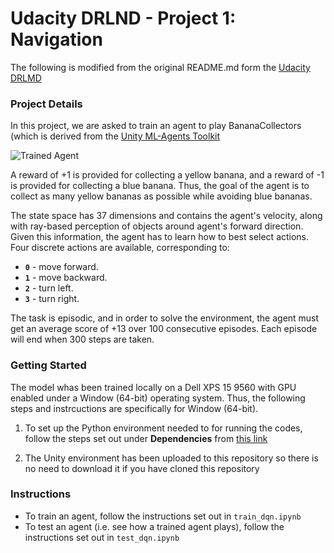 [//]: # (Image References)

[image1]: https://user-images.githubusercontent.com/10624937/42135619-d90f2f28-7d12-11e8-8823-82b970a54d7e.gif "Trained Agent"

# Udacity DRLND - Project 1: Navigation

The following is modified from the original README.md form the [Udacity DRLMD](https://github.com/udacity/deep-reinforcement-learning/tree/master/p1_navigation)

### Project Details

In this project, we are asked to train an agent to play BananaCollectors (which is derived from the [Unity ML-Agents Toolkit](https://github.com/Unity-Technologies/ml-agents) 

![Trained Agent][image1]

A reward of +1 is provided for collecting a yellow banana, and a reward of -1 is provided for collecting a blue banana. Thus, the goal of the agent is to collect as many yellow bananas as possible while avoiding blue bananas.  

The state space has 37 dimensions and contains the agent's velocity, along with ray-based perception of objects around agent's forward direction.  Given this information, the agent has to learn how to best select actions.  Four discrete actions are available, corresponding to:
- **`0`** - move forward.
- **`1`** - move backward.
- **`2`** - turn left.
- **`3`** - turn right.

The task is episodic, and in order to solve the environment, the agent must get an average score of +13 over 100 consecutive episodes. Each episode will end when 300 steps are taken.

### Getting Started

The model whas been trained locally on a Dell XPS 15 9560 with GPU enabled under a Window (64-bit) operating system. Thus, the following steps and instrcuctions are specifically for Window (64-bit).

1. To set up the Python environment needed to for running the codes, follow the steps set out under **Dependencies** from [this link](https://github.com/davidhtf/drlnd)   

2. The Unity environment has been uploaded to this repository so there is no need to download it if you have cloned this repository

### Instructions

- To train an agent, follow the instructions set out in `train_dqn.ipynb`
- To test an agent (i.e. see how a trained agent plays), follow the instructions set out in `test_dqn.ipynb`
